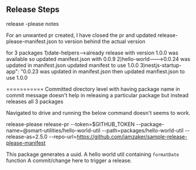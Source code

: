 
## Release Steps
release -please notes

For an unwanted pr created, I have closed the pr and updated
release-please-manifest.json to version behind the actual version

for 3 packages
1)date-helpers-->already release with version 1.0.0 was available so updated manifest.json with 0.0.9
2)hello-world--->0.0.24 was updated in manifest.json updated manifest to use 1.0.0
3)nestjs-startup-app": "0.0.23 was updated in manifest.json then updated manfiest.json to use 1.0.0

===========
Committed directory level with having package name in commit message doesn't help in releasing a particular package but instead
releases all 3 packages

Navigated to drive and running the below command doesn't seems to work.

release-please release-pr --token=$GITHUB_TOKEN --package-name=@smart-utilities/hello-world-util --path=packages/hello-world-util --release-as=2.5.0 --repo-url=https://github.com/iamzaker/sample-release-please-manifest

This package generates a uuid.
A hello world util containing `formatDate` function
A commit/change here to trigger a release.
